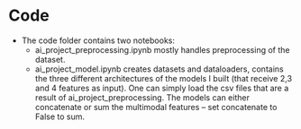 # Code
- The code folder contains two notebooks:
  - ai_project_preprocessing.ipynb mostly handles preprocessing of the dataset.
  - ai_project_model.ipynb creates datasets and dataloaders, contains the three different architectures of the models I built (that receive 2,3 and 4 features as input). One can simply load the csv files that are a result of ai_project_preprocessing. The models can either concatenate or sum the multimodal features – set concatenate to False to sum.

